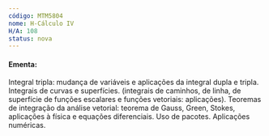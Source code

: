 ```yaml
---
código: MTM5804
nome: H-Cálculo IV
H/A: 108
status: nova
---
```


#### Ementa:

Integral tripla: mudança de variáveis e aplicações da integral dupla e tripla. Integrais de curvas e superfícies. (integrais de caminhos, de linha, de superfície de funções escalares e funções vetoriais: aplicações). Teoremas de integração da análise vetorial: teorema de Gauss, Green, Stokes, aplicações à física e equações diferenciais. Uso de pacotes. Aplicações numéricas.
